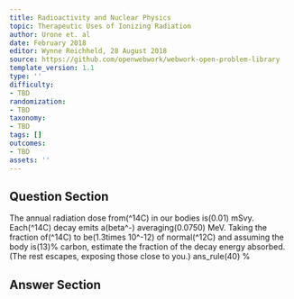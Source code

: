 ```yaml
---
title: Radioactivity and Nuclear Physics
topic: Therapeutic Uses of Ionizing Radiation
author: Urone et. al
date: February 2018
editor: Wynne Reichheld, 28 August 2018
source: https://github.com/openwebwork/webwork-open-problem-library
template_version: 1.1
type: ''
difficulty:
- TBD
randomization:
- TBD
taxonomy:
- TBD
tags: []
outcomes:
- TBD
assets: ''
---
```


## Question Section 

The annual radiation dose from(^14C) in our bodies is(0.01) mSvy. Each(^14C) decay emits a(beta^-) averaging(0.0750) MeV. Taking the fraction of(^14C) to be(1.3times 10^-12) of normal(^12C) and assuming the body is(13)% carbon, estimate the fraction of the decay energy absorbed. (The rest escapes, exposing those close to you.)
ans_rule(40) %



## Answer Section

